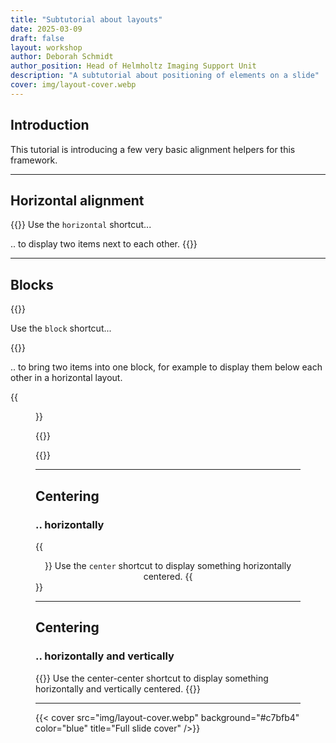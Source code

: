 ```yaml
---
title: "Subtutorial about layouts"
date: 2025-03-09
draft: false
layout: workshop
author: Deborah Schmidt
author_position: Head of Helmholtz Imaging Support Unit
description: "A subtutorial about positioning of elements on a slide"
cover: img/layout-cover.webp
---
```


## Introduction

This tutorial is introducing a few very basic alignment helpers for this framework.

---

## Horizontal alignment

{{<horizontal>}}
Use the `horizontal` shortcut...

.. to display two items next to each other.
{{</horizontal>}}

---

## Blocks

{{<horizontal>}}

Use the `block` shortcut...

{{<block>}}

.. to bring two items into one block, for example to display them below each other in a horizontal layout.

{{<figure src="https://web.law.duke.edu/sites/default/files/images/centers/cspd/pdd2024/mickey/Steamboat-WIllie-Enters-Public-Domain.jpeg">}}

{{</block>}}

{{</horizontal>}}

---

## Centering
### .. horizontally

{{<center>}}
Use the `center` shortcut to display something horizontally centered.
{{</center>}}

---

## Centering
### .. horizontally and vertically

{{<center-center>}}
Use the center-center shortcut to display something horizontally and vertically centered.
{{</center-center>}}

---

{{< cover src="img/layout-cover.webp" background="#c7bfb4" color="blue" title="Full slide cover" />}}
